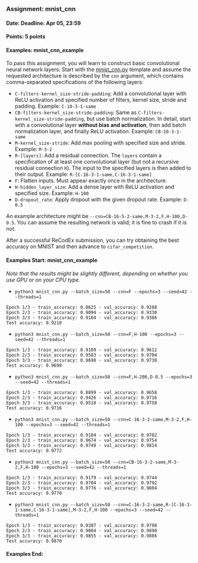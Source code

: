 ### Assignment: mnist_cnn
#### Date: Deadline: Apr 05, 23:59
#### Points: 5 points
#### Examples: mnist_cnn_example

To pass this assignment, you will learn to construct basic convolutional
neural network layers. Start with the
[mnist_cnn.py](https://github.com/ufal/npfl114/tree/master/labs/04/mnist_cnn.py)
template and assume the requested architecture is described by the `cnn`
argument, which contains comma-separated specifications of the following layers:
- `C-filters-kernel_size-stride-padding`: Add a convolutional layer with ReLU
  activation and specified number of filters, kernel size, stride and padding.
  Example: `C-10-3-1-same`
- `CB-filters-kernel_size-stride-padding`: Same as
  `C-filters-kernel_size-stride-padding`, but use batch normalization.
  In detail, start with a convolutional layer **without bias and activation**,
  then add batch normalization layer, and finally ReLU activation.
  Example: `CB-10-3-1-same`
- `M-kernel_size-stride`: Add max pooling with specified size and stride.
  Example: `M-3-2`
- `R-[layers]`: Add a residual connection. The `layers` contain a specification
  of at least one convolutional layer (but not a recursive residual connection `R`).
  The input to the specified layers is then added to their output.
  Example: `R-[C-16-3-1-same,C-16-3-1-same]`
- `F`: Flatten inputs. Must appear exactly once in the architecture.
- `H-hidden_layer_size`: Add a dense layer with ReLU activation and specified
  size. Example: `H-100`
- `D-dropout_rate`: Apply dropout with the given dropout rate. Example: `D-0.5`

An example architecture might be `--cnn=CB-16-5-2-same,M-3-2,F,H-100,D-0.5`.
You can assume the resulting network is valid; it is fine to crash if it is not.

After a successful ReCodEx submission, you can try obtaining the best accuracy
on MNIST and then advance to `cifar_competition`.

#### Examples Start: mnist_cnn_example
_Note that the results might be slightly different, depending on whether you use
GPU or on your CPU type._

- `python3 mnist_cnn.py --batch_size=50 --cnn=F --epochs=3 --seed=42 --threads=1`
```
Epoch 1/3 - train_accuracy: 0.8625 - val_accuracy: 0.9288
Epoch 2/3 - train_accuracy: 0.9094 - val_accuracy: 0.9330
Epoch 3/3 - train_accuracy: 0.9164 - val_accuracy: 0.9386
Test accuracy: 0.9210
```
- `python3 mnist_cnn.py --batch_size=50 --cnn=F,H-100 --epochs=3 --seed=42 --threads=1`
```
Epoch 1/3 - train_accuracy: 0.9109 - val_accuracy: 0.9612
Epoch 2/3 - train_accuracy: 0.9583 - val_accuracy: 0.9704
Epoch 3/3 - train_accuracy: 0.9698 - val_accuracy: 0.9730
Test accuracy: 0.9698
```
- `python3 mnist_cnn.py --batch_size=50 --cnn=F,H-200,D-0.5 --epochs=3 --seed=42 --threads=1`
```
Epoch 1/3 - train_accuracy: 0.8899 - val_accuracy: 0.9658
Epoch 2/3 - train_accuracy: 0.9426 - val_accuracy: 0.9716
Epoch 3/3 - train_accuracy: 0.9518 - val_accuracy: 0.9758
Test accuracy: 0.9716
```
- `python3 mnist_cnn.py --batch_size=50 --cnn=C-16-3-2-same,M-3-2,F,H-100 --epochs=3 --seed=42 --threads=1`
```
Epoch 1/3 - train_accuracy: 0.9104 - val_accuracy: 0.9702
Epoch 2/3 - train_accuracy: 0.9674 - val_accuracy: 0.9754
Epoch 3/3 - train_accuracy: 0.9749 - val_accuracy: 0.9814
Test accuracy: 0.9772
```
- `python3 mnist_cnn.py --batch_size=50 --cnn=CB-16-3-2-same,M-3-2,F,H-100 --epochs=3 --seed=42 --threads=1`
```
Epoch 1/3 - train_accuracy: 0.9179 - val_accuracy: 0.9744
Epoch 2/3 - train_accuracy: 0.9704 - val_accuracy: 0.9792
Epoch 3/3 - train_accuracy: 0.9776 - val_accuracy: 0.9804
Test accuracy: 0.9770
```
- `python3 mnist_cnn.py --batch_size=50 --cnn=C-16-3-2-same,R-[C-16-3-1-same,C-16-3-1-same],M-3-2,F,H-100 --epochs=3 --seed=42 --threads=1`
```
Epoch 1/3 - train_accuracy: 0.9387 - val_accuracy: 0.9798
Epoch 2/3 - train_accuracy: 0.9804 - val_accuracy: 0.9890
Epoch 3/3 - train_accuracy: 0.9855 - val_accuracy: 0.9886
Test accuracy: 0.9870
```
#### Examples End:

